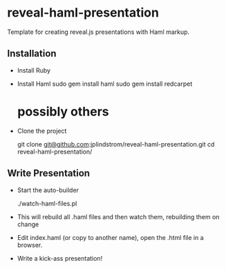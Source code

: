 reveal-haml-presentation
========================

Template for creating reveal.js presentations with Haml markup.

## Installation

* Install Ruby
* Install Haml
    sudo gem install haml
    sudo gem install redcarpet
    # possibly others


* Clone the project

    git clone git@github.com:jplindstrom/reveal-haml-presentation.git
    cd reveal-haml-presentation/

## Write Presentation

* Start the auto-builder

    ./watch-haml-files.pl

* This will rebuild all .haml files and then watch them, rebuilding
  them on change

* Edit index.haml (or copy to another name), open the .html file in a
  browser.

* Write a kick-ass presentation!



